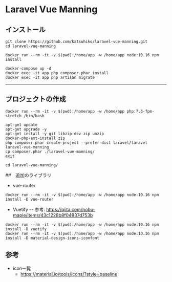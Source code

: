 # Laravel Vue Manning

## インストール

```
git clone https://github.com/katsuhiko/laravel-vue-manning.git
cd laravel-vue-manning

docker run --rm -it -v $(pwd):/home/app -w /home/app node:10.16 npm install

docker-compose up -d
docker exec -it app php composer.phar install
docker exec -it app php artisan migrate
```

----

## プロジェクトの作成

```
docker run --rm -it -v $(pwd):/home/app -w /home/app php:7.3-fpm-stretch /bin/bash

apt-get update
apt-get upgrade -y
apt-get install -y git libzip-dev zip unzip
docker-php-ext-install zip
php composer.phar create-project --prefer-dist laravel/laravel laravel-vue-manning
cp composer.phar ./laravel-vue-manning/
exit

cd laravel-vue-manning/
```

##　追加のライブラリ

- vue-router

```
docker run --rm -it -v $(pwd):/home/app -w /home/app node:10.16 npm install -D vue-router
```

- Vuetify
-- 参考: https://qiita.com/nobu-maple/items/43c1228b8f04837d753b

```
docker run --rm -it -v $(pwd):/home/app -w /home/app node:10.16 npm install -D vuetify
docker run --rm -it -v $(pwd):/home/app -w /home/app node:10.16 npm install -D material-design-icons-iconfont
```

## 参考

- icon一覧
    - https://material.io/tools/icons/?style=baseline
